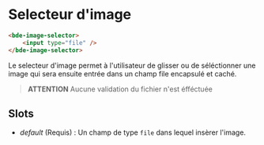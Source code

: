 # Selecteur d'image

```html
<bde-image-selector>
    <input type="file" />
</bde-image-selector>
```

Le selecteur d'image permet à l'utilisateur de glisser ou de séléctionner une image qui sera ensuite entrée dans un champ file encapsulé et caché.

> **ATTENTION** Aucune validation du fichier n'est éfféctuée

## Slots

* *default* (Requis) : Un champ de type `file` dans lequel insèrer l'image.